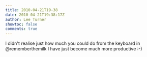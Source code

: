 ```yaml
---
title: 2010-04-21T19-38
date: 2010-04-21T19:38:17Z
author: Lee Turner
showtoc: false
comments: true
---
```


I didn't realise just how much you could do from the keyboard in @rememberthemilk  I have just become much more productive :-)

